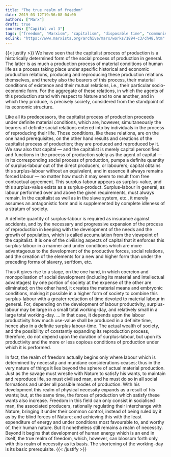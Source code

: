 ```yaml
---
title: "The true realm of freedom"
date: 2019-03-12T19:56:08-04:00
authors: ["Marx"]
draft: true
sources: ["Capital vol 3"]
tags: ["freedom", "Marxism", "capitalism", "disposable time", "communism", "nature"]
exlink: "https://www.marxists.org/archive/marx/works/1894-c3/ch48.htm"
---
```

{{< justify >}}
We have seen that the capitalist process of production is a historically determined form of the social process of production in general. The latter is as much a production process of material conditions of human life as a process taking place under specific historical and economic production relations, producing and reproducing these production relations themselves, and thereby also the bearers of this process, their material conditions of existence and their mutual relations, i.e., their particular socio-economic form. For the aggregate of these relations, in which the agents of this production stand with respect to Nature and to one another, and in which they produce, is precisely society, considered from the standpoint of its economic structure.

Like all its predecessors, the capitalist process of production proceeds under definite material conditions, which are, however, simultaneously the bearers of definite social relations entered into by individuals in the process of reproducing their life. Those conditions, like these relations, are on the one hand prerequisites, on the other hand results and creations of the capitalist process of production; they are produced and reproduced by it. We saw also that capital — and the capitalist is merely capital personified and functions in the process of production solely as the agent of capital — in its corresponding social process of production, pumps a definite quantity of surplus-labour out of the direct producers, or labourers; capital obtains this surplus-labour without an equivalent, and in essence it always remains forced labour — no matter how much it may seem to result from free contractual agreement. This surplus-labour appears as surplus-value, and this surplus-value exists as a surplus-product. Surplus-labour in general, as labour performed over and above the given requirements, must always remain. In the capitalist as well as in the slave system, etc., it merely assumes an antagonistic form and is supplemented by complete idleness of a stratum of society. 

A definite quantity of surplus-labour is required as insurance against accidents, and by the necessary and progressive expansion of the process of reproduction in keeping with the development of the needs and the growth of population, which is called accumulation from the viewpoint of the capitalist. It is one of the civilising aspects of capital that it enforces this surplus-labour in a manner and under conditions which are more advantageous to the development of the productive forces, social relations, and the creation of the elements for a new and higher form than under the preceding forms of slavery, serfdom, etc. 

Thus it gives rise to a stage, on the one hand, in which coercion and monopolisation of social development (including its material and intellectual advantages) by one portion of society at the expense of the other are eliminated; on the other hand, it creates the material means and embryonic conditions, making it possible in a higher form of society to combine this surplus-labour with a greater reduction of time devoted to material labour in general. For, depending on the development of labour productivity, surplus-labour may be large in a small total working-day, and relatively small in a large total working-day. … In that case, it depends upon the labour productivity how much use-value shall be produced in a definite time, hence also in a definite surplus labour-time. The actual wealth of society, and the possibility of constantly expanding its reproduction process, therefore, do not depend upon the duration of surplus-labour, but upon its productivity and the more or less copious conditions of production under which it is performed. 

In fact, the realm of freedom actually begins only where labour which is determined by necessity and mundane considerations ceases; thus in the very nature of things it lies beyond the sphere of actual material production. Just as the savage must wrestle with Nature to satisfy his wants, to maintain and reproduce life, so must civilised man, and he must do so in all social formations and under all possible modes of production. With his development this realm of physical necessity expands as a result of his wants; but, at the same time, the forces of production which satisfy these wants also increase. Freedom in this field can only consist in socialised man, the associated producers, rationally regulating their interchange with Nature, bringing it under their common control, instead of being ruled by it as by the blind forces of Nature; and achieving this with the least expenditure of energy and under conditions most favourable to, and worthy of, their human nature. But it nonetheless still remains a realm of necessity. Beyond it begins that development of human energy which is an end in itself, the true realm of freedom, which, however, can blossom forth only with this realm of necessity as its basis. The shortening of the working-day is its basic prerequisite.
{{< /justify >}}